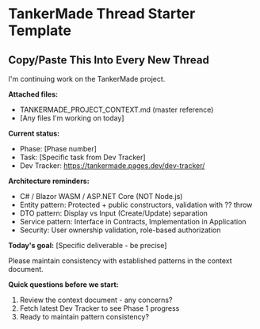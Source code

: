 # TankerMade Thread Starter Template

## Copy/Paste This Into Every New Thread

I'm continuing work on the TankerMade project.

**Attached files:**
- TANKERMADE_PROJECT_CONTEXT.md (master reference)
- [Any files I'm working on today]

**Current status:**
- Phase: [Phase number]
- Task: [Specific task from Dev Tracker]
- Dev Tracker: https://tankermade.pages.dev/dev-tracker/

**Architecture reminders:**
- C# / Blazor WASM / ASP.NET Core (NOT Node.js)
- Entity pattern: Protected + public constructors, validation with ?? throw
- DTO pattern: Display vs Input (Create/Update) separation
- Service pattern: Interface in Contracts, Implementation in Application
- Security: User ownership validation, role-based authorization

**Today's goal:**
[Specific deliverable - be precise]

Please maintain consistency with established patterns in the context document.

**Quick questions before we start:**
1. Review the context document - any concerns?
2. Fetch latest Dev Tracker to see Phase 1 progress
3. Ready to maintain pattern consistency?
